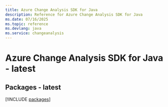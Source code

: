 ```yaml
---
title: Azure Change Analysis SDK for Java
description: Reference for Azure Change Analysis SDK for Java
ms.date: 07/16/2025
ms.topic: reference
ms.devlang: java
ms.service: changeanalysis
---
```

# Azure Change Analysis SDK for Java - latest
## Packages - latest
[!INCLUDE [packages](change-analysis-index.md)]